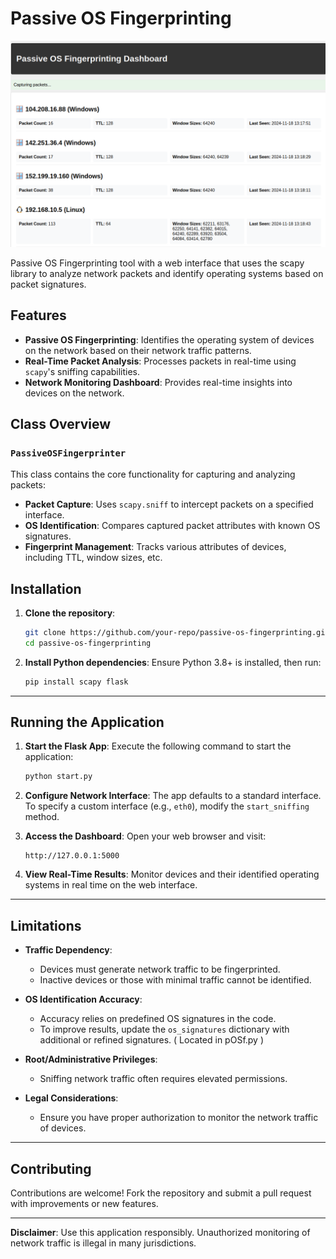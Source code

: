 # Passive OS Fingerprinting
![Passive OS Fingerprinting](assets/os_fingerprinting_demo.png)

Passive OS Fingerprinting tool with a web interface that uses the scapy library to analyze network packets and identify operating systems based on packet signatures.

## Features

- **Passive OS Fingerprinting**: Identifies the operating system of devices on the network based on their network traffic patterns.
- **Real-Time Packet Analysis**: Processes packets in real-time using `scapy`'s sniffing capabilities.
- **Network Monitoring Dashboard**: Provides real-time insights into devices on the network.

## Class Overview

### `PassiveOSFingerprinter`

This class contains the core functionality for capturing and analyzing packets:
- **Packet Capture**: Uses `scapy.sniff` to intercept packets on a specified interface.
- **OS Identification**: Compares captured packet attributes with known OS signatures.
- **Fingerprint Management**: Tracks various attributes of devices, including TTL, window sizes, etc.

## Installation

1. **Clone the repository**:
   ```bash
   git clone https://github.com/your-repo/passive-os-fingerprinting.git
   cd passive-os-fingerprinting
   ```

2. **Install Python dependencies**:
   Ensure Python 3.8+ is installed, then run:
   ```bash
   pip install scapy flask
   ```

---

## Running the Application

1. **Start the Flask App**:
   Execute the following command to start the application:
   ```bash
   python start.py
   ```

2. **Configure Network Interface**:
   The app defaults to a standard interface. To specify a custom interface (e.g., `eth0`), modify the `start_sniffing` method.

3. **Access the Dashboard**:
   Open your web browser and visit:
   ```
   http://127.0.0.1:5000
   ```

4. **View Real-Time Results**:
   Monitor devices and their identified operating systems in real time on the web interface.

---

## Limitations

- **Traffic Dependency**:
  - Devices must generate network traffic to be fingerprinted.
  - Inactive devices or those with minimal traffic cannot be identified.

- **OS Identification Accuracy**:
  - Accuracy relies on predefined OS signatures in the code.
  - To improve results, update the `os_signatures` dictionary with additional or refined signatures. ( Located in pOSf.py )

- **Root/Administrative Privileges**:
  - Sniffing network traffic often requires elevated permissions.

- **Legal Considerations**:
  - Ensure you have proper authorization to monitor the network traffic of devices.

---

## Contributing

Contributions are welcome! Fork the repository and submit a pull request with improvements or new features.

---

**Disclaimer**: Use this application responsibly. Unauthorized monitoring of network traffic is illegal in many jurisdictions.
```